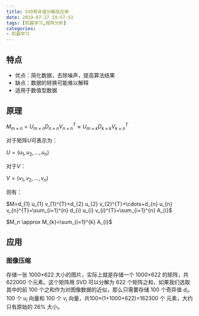 ```yaml
---
title: SVD奇异值分解及应用
date: 2019-07-27 19:57:51
tags: [机器学习,矩阵分析]
categories: 
- 机器学习
---
```


## 特点

* 优点：简化数据，去除噪声，提高算法结果
* 缺点：数据的转换可能难以解释
* 适用于数值型数据

<!--more-->

## 原理

$M_{m\times n} = U_{m\times n}D_{n\times n}V_{n\times n}^T\approx U_{m\times k}D_{k\times k}V_{k\times n}^T$

对于矩阵$U$可表示为：

$U = (u_1,u_2,...,u_n)$

对于$V$：

$V =(v_1,v_2,...,v_n)$

则有：

$M=d_{1} u_{1} v_{1}^{T}+d_{2} u_{2} v_{2}^{T}+\cdots+d_{n} u_{n} v_{n}^{T}=\sum_{i=1}^{n} d_{i} u_{i} v_{i}^{T}=\sum_{i=1}^{n} A_{i}$

$M_n \approx M_{k}=\sum_{i=1}^{k} A_{i}$

## 应用

### 图像压缩

存储一张 1000×622 大小的图片，实际上就是存储一个 1000×622 的矩阵，共 622000 个元素。这个矩阵用 SVD 可以分解为 622 个矩阵之和，如果我们选取其中的前 100 个之和作为对图像数据的近似，那么只需要存储 100 个奇异值 $d_i$，100 个 $u_i$ 向量和 100 个 $v_i$ 向量，共100×(1+1000+622)=162300 个 元素，大约只有原始的 26% 大小。

